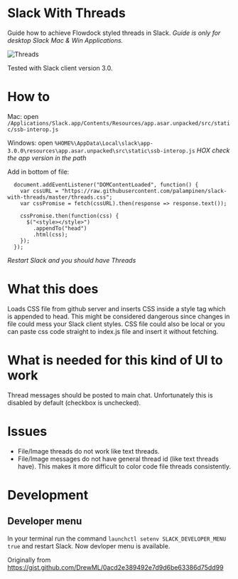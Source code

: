 # Slack With Threads

Guide how to achieve Flowdock styled threads in Slack. _Guide is only for
desktop Slack Mac & Win Applications._

![Threads](https://raw.githubusercontent.com/palampinen/slack-with-threads/master/thread.png)

Tested with Slack client version 3.0.

# How to

Mac: open
`/Applications/Slack.app/Contents/Resources/app.asar.unpacked/src/static/ssb-interop.js`

Windows: open
`%HOME%\AppData\Local\slack\app-3.0.0\resources\app.asar.unpacked\src\static\ssb-interop.js`
_HOX check the app version in the path_

Add in bottom of file:

```
  document.addEventListener("DOMContentLoaded", function() {
    var cssURL = "https://raw.githubusercontent.com/palampinen/slack-with-threads/master/threads.css";
    var cssPromise = fetch(cssURL).then(response => response.text());

    cssPromise.then(function(css) {
      $("<style></style>")
        .appendTo("head")
        .html(css);
    });
  });
```

_Restart Slack and you should have Threads_

# What this does

Loads CSS file from github server and inserts CSS inside a style tag which is
appended to head. This might be considered dangerous since changes in file could
mess your Slack client styles. CSS file could also be local or you can paste css
code straight to index.js file and insert it without fetching.

# What is needed for this kind of UI to work

Thread messages should be posted to main chat. Unfortunately this is disabled by
default (checkbox is unchecked).

# Issues

* File/Image threads do not work like text threads.
* File/Image messages do not have general thread id (like text threads have).
  This makes it more difficult to color code file threads consistently.

# Development

## Developer menu

In your terminal run the command `launchctl setenv SLACK_DEVELOPER_MENU true`
and restart Slack. Now devloper menu is available.

Originally from https://gist.github.com/DrewML/0acd2e389492e7d9d6be63386d75dd99
